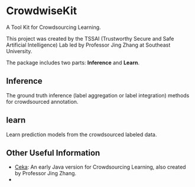 # CrowdwiseKit
A Tool Kit for Crowdsourcing Learning.

This project was created by the TSSAI (Trustworthy Secure and Safe Artificial Intelligence) Lab led by Professor Jing Zhang at Southeast University.

The package includes two parts: **Inference** and **Learn**.

## Inference
The ground truth inference (label aggregation or label integration) methods for crowdsourced annotation.


## learn
Learn prediction models from the crowdsourced labeled data.

## Other Useful Information
- [Ceka](https://ceka.sourceforge.net/): An early Java version for Crowdsourcing Learning, also created by Professor Jing Zhang.
- 
